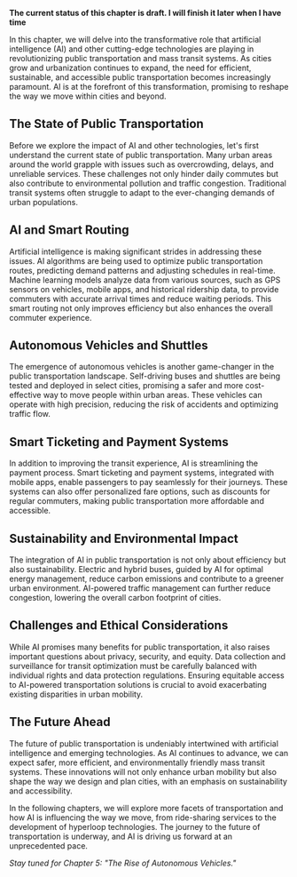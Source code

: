**The current status of this chapter is draft. I will finish it later when I have time**

In this chapter, we will delve into the transformative role that artificial intelligence (AI) and other cutting-edge technologies are playing in revolutionizing public transportation and mass transit systems. As cities grow and urbanization continues to expand, the need for efficient, sustainable, and accessible public transportation becomes increasingly paramount. AI is at the forefront of this transformation, promising to reshape the way we move within cities and beyond.

The State of Public Transportation
----------------------------------

Before we explore the impact of AI and other technologies, let's first understand the current state of public transportation. Many urban areas around the world grapple with issues such as overcrowding, delays, and unreliable services. These challenges not only hinder daily commutes but also contribute to environmental pollution and traffic congestion. Traditional transit systems often struggle to adapt to the ever-changing demands of urban populations.

AI and Smart Routing
--------------------

Artificial intelligence is making significant strides in addressing these issues. AI algorithms are being used to optimize public transportation routes, predicting demand patterns and adjusting schedules in real-time. Machine learning models analyze data from various sources, such as GPS sensors on vehicles, mobile apps, and historical ridership data, to provide commuters with accurate arrival times and reduce waiting periods. This smart routing not only improves efficiency but also enhances the overall commuter experience.

Autonomous Vehicles and Shuttles
--------------------------------

The emergence of autonomous vehicles is another game-changer in the public transportation landscape. Self-driving buses and shuttles are being tested and deployed in select cities, promising a safer and more cost-effective way to move people within urban areas. These vehicles can operate with high precision, reducing the risk of accidents and optimizing traffic flow.

Smart Ticketing and Payment Systems
-----------------------------------

In addition to improving the transit experience, AI is streamlining the payment process. Smart ticketing and payment systems, integrated with mobile apps, enable passengers to pay seamlessly for their journeys. These systems can also offer personalized fare options, such as discounts for regular commuters, making public transportation more affordable and accessible.

Sustainability and Environmental Impact
---------------------------------------

The integration of AI in public transportation is not only about efficiency but also sustainability. Electric and hybrid buses, guided by AI for optimal energy management, reduce carbon emissions and contribute to a greener urban environment. AI-powered traffic management can further reduce congestion, lowering the overall carbon footprint of cities.

Challenges and Ethical Considerations
-------------------------------------

While AI promises many benefits for public transportation, it also raises important questions about privacy, security, and equity. Data collection and surveillance for transit optimization must be carefully balanced with individual rights and data protection regulations. Ensuring equitable access to AI-powered transportation solutions is crucial to avoid exacerbating existing disparities in urban mobility.

The Future Ahead
----------------

The future of public transportation is undeniably intertwined with artificial intelligence and emerging technologies. As AI continues to advance, we can expect safer, more efficient, and environmentally friendly mass transit systems. These innovations will not only enhance urban mobility but also shape the way we design and plan cities, with an emphasis on sustainability and accessibility.

In the following chapters, we will explore more facets of transportation and how AI is influencing the way we move, from ride-sharing services to the development of hyperloop technologies. The journey to the future of transportation is underway, and AI is driving us forward at an unprecedented pace.

*Stay tuned for Chapter 5: "The Rise of Autonomous Vehicles."*
